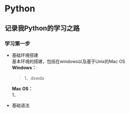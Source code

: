 # Python
## 记录我Python的学习之路
### 学习第一步
* 基础环境搭建  
 基本环境的搭建，包括在windows以及基于Unix的Mac OS  
  **Windows：**  
    >1、dswda 
    
    
  **Mac OS：**  
    1、  
* 基础语法
